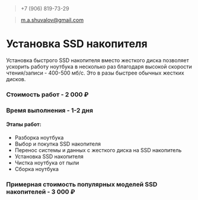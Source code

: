 > +7 (906) 819-73-29

> m.a.shuvalov@gmail.com

# Установка SSD накопителя

Установка быстрого SSD накопителя вместо жесткого диска позволяет ускорить работу ноутбука в несколько раз благодаря высокой скорости чтения/записи - 400-500 мб/с. Это в разы быстрее обычных жестких дисков.

### Стоимость работ - 2 000 ₽
### Время выполнения - 1-2 дня
#### Этапы работ:

- Разборка ноутбука
- Выбор и покупка SSD накопителя
- Перенос системы и данных с жесткого диска на SSD накопитель
- Установка SSD накопителя
- Чистка ноутбука от пыли
- Сборка ноутбука

### Примерная стоимость популярных моделей SSD накопителей - 3 000 ₽

<!-- Yandex.Metrika counter -->
<script type="text/javascript" >
   (function(m,e,t,r,i,k,a){m[i]=m[i]||function(){(m[i].a=m[i].a||[]).push(arguments)};
   m[i].l=1*new Date();k=e.createElement(t),a=e.getElementsByTagName(t)[0],k.async=1,k.src=r,a.parentNode.insertBefore(k,a)})
   (window, document, "script", "https://mc.yandex.ru/metrika/tag.js", "ym");

   ym(54654736, "init", {
        clickmap:true,
        trackLinks:true,
        accurateTrackBounce:true,
        webvisor:true
   });
</script>
<noscript><div><img src="https://mc.yandex.ru/watch/54654736" style="position:absolute; left:-9999px;" alt="" /></div></noscript>
<!-- /Yandex.Metrika counter -->
